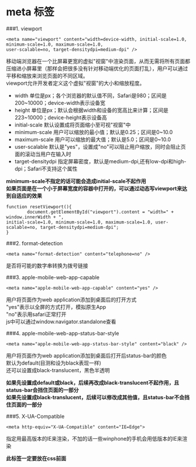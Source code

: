 meta 标签
===
###1. viewport
```
<meta name="viewport" content="width=device-width, initial-scale=1.0, minimum-scale=1.0, maximum-scale=1.0,
user-scalable=no, target-densitydpi=medium-dpi" />
```
移动端浏览器在一个比屏幕更宽的虚拟"视窗"中渲染页面，从而无需将所有页面都压缩进小屏幕里（那样会把很多没有针对移动端优化的页面打乱），用户可以通过平移和缩放来浏览页面的不同区域。    
viewport允许开发者定义这个虚拟"视窗"的大小和缩放程度。  
* width 单位是px；各个浏览器的默认值不同，Safari是980；区间是200~10000；device-width表示设备宽
* height 单位是px；默认会根据width和设备的宽高比来计算；区间是223~10000；device-height表示设备高
* initial-scale 默认设置成将页面缩小至可视"视窗"中
* minimum-scale 用户可以缩放的最小值；默认是0.25；区间是0~10.0
* maximum-scale 用户可以缩放的最大值；默认是5.0；区间是0~10.0
* user-scalable 默认是"yes"，设置成"no"可以阻止用户缩放，同时会阻止页面的滚动当用户在输入时
* target-densitydpi 指定屏幕密度，默认是medium-dpi,还有low-dpi和high-dpi；Safari不支持这个属性

**minimum-scale不指定的话可能会造成initial-scale不起作用**  
**如果页面是在一个小于屏幕宽度的容器中打开的，可以通过动态写viewport来达到自适应的效果**
```
function resetViewport(){
		document.getElementById("viewport").content = "width=" + window.innerWidth + ", 
initial-scale=1.0, minimum-scale=1.0, maximum-scale=1.0, user-scalable=no, target-densitydpi=medium-dpi";
}
```

###2. format-detection
```
<meta name="format-detection" content="telephone=no" />
```
是否将可能的数字串转换为拨号链接

###3. apple-mobile-web-app-capable
```
<meta name="apple-mobile-web-app-capable" content="yes" />
```
用户将页面作为web application添加到桌面后的打开方式  
"yes"表示以全屏的方式打开，模拟原生App  
"no"表示用safari正常打开  
js中可以通过window.navigator.standalone查看

###4. apple-mobile-web-app-status-bar-style
```
<meta name="apple-mobile-web-app-status-bar-style" content="black" />
```
用户将页面作为web application添加到桌面后打开后status-bar的颜色  
默认为default(目测和设为black表现一样)  
还可以设置成black-translucent，黑色半透明

**如果先设置成default或black，后续再改成black-translucent不起作用，且status-bar会挡住页面的一部分**  
**如果先设置成black-translucent，后续可以修改成其他值，且status-bar不会挡住页面的一部分**

###5. X-UA-Compatible
```
<meta http-equiv="X-UA-Compatible" content="IE=Edge">
```
指定用最高版本的IE来渲染，不加的话一些winphone的手机会用低版本的IE来渲染  

**此标签一定要放在css前面**

